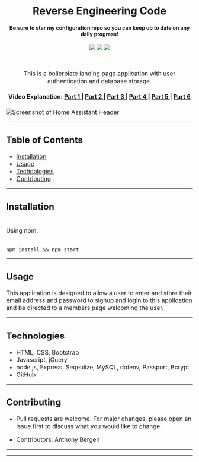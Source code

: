 <h1 align="center">
Reverse Engineering Code
</h1>
<h4 align="center" style="margin-bottom:10px">Be sure to star my configuration repo so you can keep up to date on any daily progress!</h4>
<div align="center">
  <h4>
    </a>
    <a href="https://github.com/adbergen/trace/stargazers"><img src="https://img.shields.io/github/stars/adbergen/trace.svg?style=plasticr"/></a>
    <a href="https://github.com/adbergen/trace/commits/master"><img src="https://img.shields.io/github/last-commit/adbergen/trace.svg?style=plasticr"/></a>
        <a href="https://github.com/adbergen/trace/commits/master"><img src="https://img.shields.io/github/commit-activity/y/adbergen/trace.svg?style=plasticr"/></a>
</h4>
<br>
</div>
<p align="center"><font size="3">
This is a boilerplate landing page application with user authentication and database storage.</p>
<div align="center"><a name="menu"></a>
  <h4> <strong>Video Explanation:</strong>
    <a href="https://drive.google.com/file/d/1zoZlK_337WpPWApTynp8jU9K93mnOOyi/view">
      Part 1
    </a>
    <span> | </span>
    <a href="https://drive.google.com/file/d/15PnMUzAcMo2idIe9NcqwiGa3Yx8juyhg/view">
      Part 2
    </a>
      <span> | </span>
    <a href="https://drive.google.com/file/d/1cSOfJl8ib-lmiaWdpBG6rIwlIVj1AUCv/view">
      Part 3
    </a>
      <span> | </span>
    <a href="https://drive.google.com/file/d/1c_YRGv8RGkhbCyXhxWARDYih1B7mmEia/view">
      Part 4
    </a>
      <span> | </span>
    <a href="https://drive.google.com/file/d/1thz8OttXnV_x2qTa42dO8lbmkGdf8q6K/view">
      Part 5
    </a>
      <span> | </span>
    <a href="https://drive.google.com/file/d/17s3GDsoC6uU_SY4ewr29B-vcixObRj-T/view">
      Part 6
    </a>

  </h4>
</div>

![Screenshot of Home Assistant Header](https://www.supplychain247.com/images/article/sick_localization_1019wide.jpg)

<hr>

## Table of Contents

- [Installation](#installation)
- [Usage](#usage)
- [Technologies](#technologies)
- [Contributing](#contributing)

<hr>

## Installation

<br>
Using npm:

<br>
<br>

    npm install && npm start

<hr>

## Usage

<p> This application is designed to allow a user to enter and store their email address and password to signup and login to this application and be directed to a members page welcoming the user.
</ul>

<hr>

## Technologies

<ul>
<li>HTML, CSS, Bootstrap</li>
<li>Javascript, jQuery</li>
<li>node.js, Express, Seqeulize, MySQL, dotenv, Passport, Bcrypt</li>
<li>GitHub</li>
</ul>

<hr>

## Contributing

- Pull requests are welcome. For major changes, please open an issue first to discuss what you would like to change.

- Contributors: Anthony Bergen

<hr><hr>
